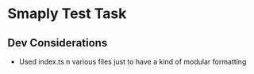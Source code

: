 # Smaply Test Task

## Dev Considerations

- Used index.ts n various files just to have a kind of modular formatting
